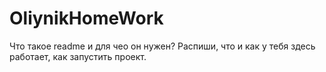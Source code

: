 # OliynikHomeWork
Что такое readme и для чео он нужен?
Распиши, что и как у тебя здесь работает, как запустить проект.
